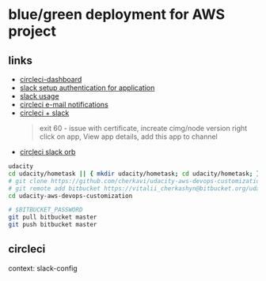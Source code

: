 # blue/green deployment for AWS project
## links
* [circleci-dashboard](https://app.circleci.com/pipelines/bitbucket/cherkavi-udacity)
* [slack setup authentication for application](https://github.com/CircleCI-Public/slack-orb/wiki/Setup)
* [slack usage](https://circleci.com/developer/orbs/orb/circleci/slack)
* [circleci e-mail notifications](https://app.circleci.com/settings/user/notifications)
* [circleci + slack](https://circleci.com/blog/circleci-slack-integration/)
  > exit 60 - issue with certificate, increate cimg/node version
  > right click on app, View app details, add this app to channel
* [circleci slack orb](https://github.com/CircleCI-Public/slack-orb)

```sh
udacity
cd udacity/hometask || { mkdir udacity/hometask; cd udacity/hometask; }
# git clone https://github.com/cherkavi/udacity-aws-devops-customization.git
# git remote add bitbucket https://vitalii_cherkashyn@bitbucket.org/udacity-aws-devops-customization
cd udacity-aws-devops-customization

# $BITBUCKET_PASSWORD
git pull bitbucket master
git push bitbucket master
```

## circleci
context: slack-config
```
```